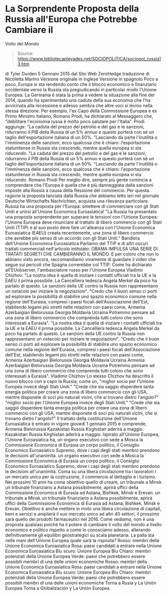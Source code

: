 # La Sorprendente Proposta della Russia all'Europa che Potrebbe Cambiare il 
Volto del Mondo

> Source: https://www.bibliotecapleyades.net/SOCIOPOLITICA/sociopol_russia13.htm

di Tyler Durden
5 Gennaio 2015
dal Sito Web ZeroHedge
traduzione di Nicoletta Marino
Versione originale in inglese
Versione in spagnolo
Poco a poco, Europa si sta rendendo conto che il blocco economico e finanziario occidentale verso la Russia sta pregiudicando in particolar modo l'Unione Europea.
La Germania è stata la prima a vedere la situazione alla fine del 2014, quando ha sperimentato una caduta della sua economia che l'ha avvicinata alla recessione e adesso sembra che altre voci si levino nella stessa direzione.
Per esempio, l'ex Capo della Commissione Europea e ex Primo Ministro italiano, Romano Prodi, ha dichiarato al Messaggero che,
"debilitare l'economia russa è molto poco salutare per l'Italia".
Prodi aggiunge:
"La caduta del prezzo del petrolio e del gas e le sanzioni, ridurranno il PIB della Russia di un 5% annuo e questo porterà con sé un taglio dell'esportazione italiana di un 50%. "Lasciando da parte l'inutilità o l'imminenza delle sanzioni, ecco qualcosa che è chiaro: l'esportazione statunitense in Russia sta crescendo, mentre quella europea si sta riducendo.
"La caduta del prezzo del petrolio e del gas e le sanzioni, ridurranno il PIB della Russia di un 5% annuo e questo porterà con sé un taglio dell'esportazione italiana di un 50%.
"Lasciando da parte l'inutilità o l'imminenza delle sanzioni, ecco qualcosa che è chiaro: l'esportazione statunitense in Russia sta crescendo, mentre quella europea si sta riducendo.
Romano Prodi
Per meglio dire, sempre più gente comincia a comprendere che l'Europa è quella che è più danneggiata dalla sanzioni imposte alla Russia a causa della flessione del commercio.
Per questa ragione la proposta lanciata dalla Russia che abbiamo letto ieri nel giornale Deutsche Wirtschafts Nachrichten, acquista una rilevanza particolare.
Russia ha una proposta per l'Europa: smettere di commerciare con gli Stati Uniti e unirsi all'Unione Economica Euroasiatica!
"La Russia ha presentato una proposta sorprendente per superare le tensioni con l'Unione Europea: l'Unione Europea deve rinunciare al trattato di libero commercio con gli Stati Uniti (TTIP) e al suo posto deve fare un'alleanza con l'Unione Economica Euroasiatica (EAEU) creata recentemente, una zona di libero commercio che avrebbe più senso di un accordo con gli Stati Uniti."
Bandiera dell'Unione Economica Euroasiatica
Parliamo del TTIP e di altri oscuri trattati commerciali nell'articolo intitolato: OBAMA IMPULSA UNA SERIE DI TRATATI SEGRETI CHE CAMBIERANNO IL MONDO.
E per coloro che non lo abbiano visto ancora, raccomandiamo vivamente di guardare il video che segue sui pericoli che Spagna correrebbe col TTIP:
Come ha dichiarato all'EUobserver, l'ambasciatore russo per l'Unione Europea Vladimir Chizhov:
"La nostra idea è quella di iniziare i contatti ufficiali tra la UE e la EAEU il prima possibile. La Cancelliera tedesca Angela Merkel da poco ha parlato di questo. Le sanzioni della UE contro la Russia non rappresentano un ostacolo per iniziare le negoziazioni". "Credo che il buon senso ci porti ad esplorare la possibilità di stabilire uno spazio economico comune nella regione dell'Eurasia, compresi i paesi focali dell'Associazione dell'Est, stabilendo legami più stretti nelle relazioni con paesi come, Armenia Azerbaigian Bielorussia Georgia Moldavia Ucraina Potremmo pensare ad una zona di libero commercio che comprenda tutti coloro che sono interessati a Eurasia".
"La nostra idea è quella di iniziare i contatti ufficiali tra la UE e la EAEU il prima possibile. La Cancelliera tedesca Angela Merkel da poco ha parlato di questo.
Le sanzioni della UE contro la Russia non rappresentano un ostacolo per iniziare le negoziazioni".
"Credo che il buon senso ci porti ad esplorare la possibilità di stabilire uno spazio economico comune nella regione dell'Eurasia, compresi i paesi focali dell'Associazione dell'Est, stabilendo legami più stretti nelle relazioni con paesi come,
Armenia Azerbaigian Bielorussia Georgia Moldavia Ucraina
Armenia
Azerbaigian
Bielorussia
Georgia
Moldavia
Ucraina
Potremmo pensare ad una zona di libero commercio che comprenda tutti coloro che sono interessati a Eurasia".
Vladimir Chizhov
Lo stesso Chizhov ha descritto il nuovo blocco con a capo la Russia, come un,
"miglior socio per l'Unione Europea invece degli Stati Uniti." "Crede che sia saggio disperdere tanta energia politica per creare una zona di libero commercio con gli USA, mentre disponete di soci più naturali vicini, che si trovano dietro l'angolo?"
"miglior socio per l'Unione Europea invece degli Stati Uniti."
"Crede che sia saggio disperdere tanta energia politica per creare una zona di libero commercio con gli USA, mentre disponete di soci più naturali vicini, che si trovano dietro l'angolo?"
Il trattato della costituzione dell'Unione Euroasiatica è entrato in vigore giovedì 1 gennaio 2015 e comprende,
Armenia Bielorussia Kazakistan Russia Kirghistan aderirà a maggio.
Kazakistan
Russia
Kirghistan aderirà a maggio.
Ispirato all'Unione Europea, l'Unione Euroasiatica ha,
un organo esecutivo con sede a Mosca la Commissione Economica di Eurasia un corpo politico, il Consiglio Economico Euroasiatico Supremo, dove i capi degli stati membro prendono le decisioni all'unanimità.
un organo esecutivo con sede a Mosca
la Commissione Economica di Eurasia
un corpo politico, il Consiglio Economico Euroasiatico Supremo, dove i capi degli stati membro prendono le decisioni all'unanimità.
Conta su una libera circolazione tra i lavoratori r un mercato unico per la costruzione, il commercio al dettaglio e i turismo.
Nei prossimi 10 anni ha come obiettivo quello di creare,
un tribunale a Minsk un tribunale finanziario a Astana possibilmente, aprirà uffici della Commissione Economica di Eurasia ad Astana, Bishkek, Minsk e Erevan.
un tribunale a Minsk
un tribunale finanziario a Astana
possibilmente, aprirà uffici della Commissione Economica di Eurasia ad Astana, Bishkek, Minsk e Erevan.
Obiettivo è anche mettere in moto una libera circolazione di capitali, beni e servizi e amplierà il suo mercato unico ad altri 40 settori, il prossimo sarà quello dei prodotti farmaceutici nel 2016.
Come vediamo, non è una proposta qualsiasi poiché ha il potere di cambiare il volto del mondo a livello economico e politico rispetto a come lo conosciamo adesso, alterando definitivamente gli equilibri geostrategici su scala planetaria.
La palla sta nelle mani dell'Unione Europea quale sarà la risposta?
Rosso: membri della Unione Economica Euroasiatica Rosa: paesi candidati a entrare nella Unione Economica Euroasiatica Blu scuro: Unione Europea Blu Chiaro: membri potenziali della Unione Europea Verde: paesi che potrebbero essere possibili membri di una delle unioni economiche
Rosso: membri della Unione Economica Euroasiatica
Rosa: paesi candidati a entrare nella Unione Economica Euroasiatica
Blu scuro: Unione Europea
Blu Chiaro: membri potenziali della Unione Europea
Verde: paesi che potrebbero essere possibili membri di una delle unioni economiche
Torna a Rusia y La Unión Europea
Torna a Globalización y La Unión Europea
